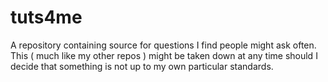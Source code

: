 # tuts4me

A repository containing source for questions I find people
might ask often. This ( much like my other repos ) might 
be taken down at any time should I decide that something is
not up to my own particular standards.
